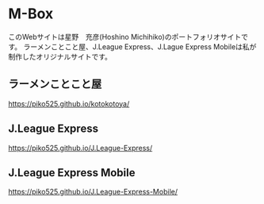 # M-Box
このWebサイトは星野　充彦(Hoshino Michihiko)のポートフォリオサイトです。
ラーメンことこと屋、J.League Express、J.Lague Express Mobileは私が制作したオリジナルサイトです。

## ラーメンことこと屋
https://piko525.github.io/kotokotoya/
## J.League Express
https://piko525.github.io/J.League-Express/
## J.League Express Mobile
https://piko525.github.io/J.League-Express-Mobile/
